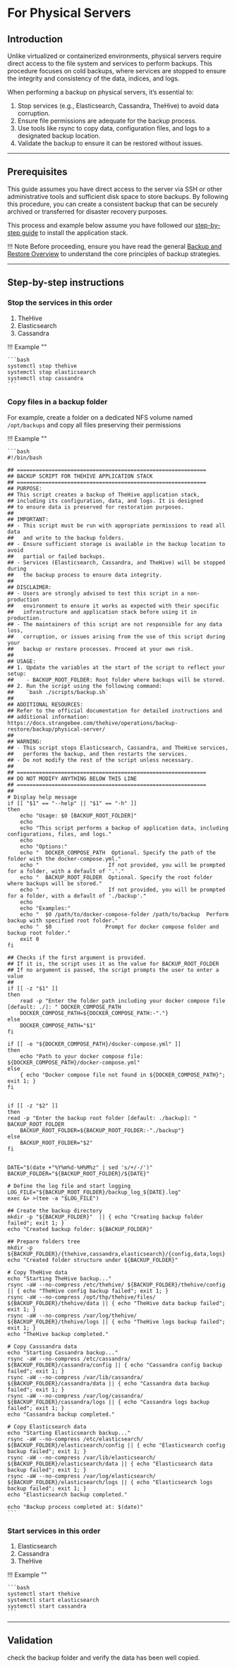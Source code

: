 # For Physical Servers
  
## Introduction

Unlike virtualized or containerized environments, physical servers require direct access to the file system and services to perform backups. This procedure focuses on cold backups, where services are stopped to ensure the integrity and consistency of the data, indices, and logs.

When performing a backup on physical servers, it’s essential to:

1. Stop services (e.g., Elasticsearch, Cassandra, TheHive) to avoid data corruption.
2. Ensure file permissions are adequate for the backup process.
3. Use tools like rsync to copy data, configuration files, and logs to a designated backup location.
4. Validate the backup to ensure it can be restored without issues.

---
## Prerequisites

This guide assumes you have direct access to the server via SSH or other administrative tools and sufficient disk space to store backups. By following this procedure, you can create a consistent backup that can be securely archived or transferred for disaster recovery purposes.

This process and example below assume you have followed our [step-by-step guide](../../../../installation/step-by-step-installation-guide.md) to install the application stack.

!!! Note
    Before proceeding, ensure you have read the general [Backup and Restore Overview](../../cold-hot-backup-restore.md) to understand the core principles of backup strategies.

---
## Step-by-step instructions

### Stop the services in this order

1. TheHive
2. Elasticsearch
3. Cassandra

!!! Example ""

    ```bash
    systemctl stop thehive
    systemctl stop elasticsearch
    systemctl stop cassandra
    ```

### Copy files in a backup folder

For example, create a folder on a dedicated NFS volume named `/opt/backups` and copy all files preserving their permissions

!!! Example ""

    ```bash
    #!/bin/bash
    
    ## ============================================================
    ## BACKUP SCRIPT FOR THEHIVE APPLICATION STACK
    ## ============================================================
    ## PURPOSE:
    ## This script creates a backup of TheHive application stack, 
    ## including its configuration, data, and logs. It is designed 
    ## to ensure data is preserved for restoration purposes.
    ##
    ## IMPORTANT:
    ## - This script must be run with appropriate permissions to read all data 
    ##   and write to the backup folders.
    ## - Ensure sufficient storage is available in the backup location to avoid 
    ##   partial or failed backups.
    ## - Services (Elasticsearch, Cassandra, and TheHive) will be stopped during 
    ##   the backup process to ensure data integrity.
    ##
    ## DISCLAIMER:
    ## - Users are strongly advised to test this script in a non-production 
    ##   environment to ensure it works as expected with their specific 
    ##   infrastructure and application stack before using it in production.
    ## - The maintainers of this script are not responsible for any data loss, 
    ##   corruption, or issues arising from the use of this script during your 
    ##   backup or restore processes. Proceed at your own risk.
    ##
    ## USAGE:
    ## 1. Update the variables at the start of the script to reflect your setup:
    ##    - BACKUP_ROOT_FOLDER: Root folder where backups will be stored.
    ## 2. Run the script using the following command:
    ##    `bash ./scripts/backup.sh`
    ##
    ## ADDITIONAL RESOURCES:
    ## Refer to the official documentation for detailed instructions and 
    ## additional information: https://docs.strangebee.com/thehive/operations/backup-restore/backup/physical-server/
    ##
    ## WARNING:
    ## - This script stops Elasticsearch, Cassandra, and TheHive services, 
    ##   performs the backup, and then restarts the services.
    ## - Do not modify the rest of the script unless necessary.
    ##
    ## ============================================================
    ## DO NOT MODIFY ANYTHING BELOW THIS LINE
    ## ============================================================
    ##
    # Display help message
    if [[ "$1" == "--help" || "$1" == "-h" ]]
    then
        echo "Usage: $0 [BACKUP_ROOT_FOLDER]"
        echo
        echo "This script performs a backup of application data, including configurations, files, and logs."
        echo
        echo "Options:"
        echo "  DOCKER_COMPOSE_PATH  Optional. Specify the path of the folder with the docker-compose.yml."
        echo "                      If not provided, you will be prompted for a folder, with a default of '.'."
        echo "  BACKUP_ROOT_FOLDER  Optional. Specify the root folder where backups will be stored."
        echo "                      If not provided, you will be prompted for a folder, with a default of './backup'."
        echo
        echo "Examples:"
        echo "  $0 /path/to/docker-compose-folder /path/to/backup  Perform backup with specified root folder."
        echo "  $0                 Prompt for docker compose folder and backup root folder."
        exit 0
    fi

    ## Checks if the first argument is provided.
    ## If it is, the script uses it as the value for BACKUP_ROOT_FOLDER
    ## If no argument is passed, the script prompts the user to enter a value
    ## 
    if [[ -z "$1" ]]
    then
        read -p "Enter the folder path including your docker compose file [default: ./]: " DOCKER_COMPOSE_PATH
        DOCKER_COMPOSE_PATH=${DOCKER_COMPOSE_PATH:-"."}
    else
        DOCKER_COMPOSE_PATH="$1"
    fi

    if [[ -e "${DOCKER_COMPOSE_PATH}/docker-compose.yml" ]]
    then
        echo "Path to your docker compose file: ${DOCKER_COMPOSE_PATH}/docker-compose.yml"
    else
        { echo "Docker compose file not found in ${DOCKER_COMPOSE_PATH}"; exit 1; }
    fi


    if [[ -z "$2" ]]
    then
    read -p "Enter the backup root folder [default: ./backup]: " BACKUP_ROOT_FOLDER
        BACKUP_ROOT_FOLDER=${BACKUP_ROOT_FOLDER:-"./backup"}
    else
        BACKUP_ROOT_FOLDER="$2"
    fi


    DATE="$(date +"%Y%m%d-%H%M%z" | sed 's/+/-/')"
    BACKUP_FOLDER="${BACKUP_ROOT_FOLDER}/${DATE}"

    # Define the log file and start logging
    LOG_FILE="${BACKUP_ROOT_FOLDER}/backup_log_${DATE}.log"
    exec &> >(tee -a "$LOG_FILE")
    
    ## Create the backup directory
    mkdir -p "${BACKUP_FOLDER}"  || { echo "Creating backup folder failed"; exit 1; }
    echo "Created backup folder: ${BACKUP_FOLDER}"

    ## Prepare folders tree
    mkdir -p ${BACKUP_FOLDER}/{thehive,cassandra,elasticsearch}/{config,data,logs}
    echo "Created folder structure under ${BACKUP_FOLDER}"

    # Copy TheHive data
    echo "Starting TheHive backup..."
    rsync -aW --no-compress /etc/thehive/ ${BACKUP_FOLDER}/thehive/config || { echo "TheHive config backup failed"; exit 1; }
    rsync -aW --no-compress /opt/thp/thehive/files/ ${BACKUP_FOLDER}/thehive/data || { echo "TheHive data backup failed"; exit 1; }
    rsync -aW --no-compress /var/log/thehive/ ${BACKUP_FOLDER}/thehive/logs || { echo "TheHive logs backup failed"; exit 1; }
    echo "TheHive backup completed."

    # Copy Casssandra data
    echo "Starting Cassandra backup..."
    rsync -aW --no-compress /etc/cassandra/ ${BACKUP_FOLDER}/cassandra/config || { echo "Cassandra config backup failed"; exit 1; }
    rsync -aW --no-compress /var/lib/cassandra/ ${BACKUP_FOLDER}/cassandra/data || { echo "Cassandra data backup failed"; exit 1; }
    rsync -aW --no-compress /var/log/cassandra/ ${BACKUP_FOLDER}/cassandra/logs || { echo "Cassandra logs backup failed"; exit 1; }
    echo "Cassandra backup completed."

    # Copy Elasticsearch data
    echo "Starting Elasticsearch backup..."
    rsync -aW --no-compress /etc/elasticsearch/ ${BACKUP_FOLDER}/elasticsearch/config || { echo "Elasticsearch config backup failed"; exit 1; }
    rsync -aW --no-compress /var/lib/elasticsearch/ ${BACKUP_FOLDER}/elasticsearch/data || { echo "Elasticsearch data backup failed"; exit 1; }
    rsync -aW --no-compress /var/log/elasticsearch/ ${BACKUP_FOLDER}/elasticsearch/logs || { echo "Elasticsearch logs backup failed"; exit 1; }
    echo "Elasticsearch backup completed."

    echo "Backup process completed at: $(date)"
    ```


### Start services in this order

1. Elasticsearch
2. Cassandra
3. TheHive

!!! Example ""

    ```bash
    systemctl start thehive
    systemctl start elasticsearch
    systemctl start cassandra
    ```


---
## Validation

check the backup folder and verify the data has been well copied.